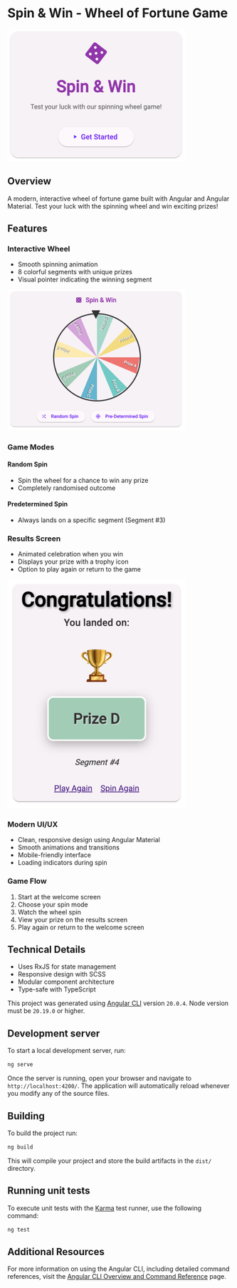 # Spin & Win - Wheel of Fortune Game

![Welcome](/screenshots/welcome_s.png)

## Overview
A modern, interactive wheel of fortune game built with Angular and Angular Material. Test your luck with the spinning wheel and win exciting prizes!

## Features

### Interactive Wheel
- Smooth spinning animation
- 8 colorful segments with unique prizes
- Visual pointer indicating the winning segment

![Wheel](/screenshots/wheel_s.png)

### Game Modes
#### Random Spin
- Spin the wheel for a chance to win any prize
- Completely randomised outcome

#### Predetermined Spin
- Always lands on a specific segment (Segment #3)

### Results Screen
- Animated celebration when you win
- Displays your prize with a trophy icon
- Option to play again or return to the game

![Results](/screenshots/results_s.png)

### Modern UI/UX
- Clean, responsive design using Angular Material
- Smooth animations and transitions
- Mobile-friendly interface
- Loading indicators during spin

### Game Flow
1. Start at the welcome screen
2. Choose your spin mode
3. Watch the wheel spin
4. View your prize on the results screen
5. Play again or return to the welcome screen

## Technical Details
- Uses RxJS for state management
- Responsive design with SCSS
- Modular component architecture
- Type-safe with TypeScript

This project was generated using [Angular CLI](https://github.com/angular/angular-cli) version `20.0.4`. Node version must be `20.19.0` or higher.

## Development server

To start a local development server, run:

```bash
ng serve
```

Once the server is running, open your browser and navigate to `http://localhost:4200/`. The application will automatically reload whenever you modify any of the source files.

## Building

To build the project run:

```bash
ng build
```

This will compile your project and store the build artifacts in the `dist/` directory.

## Running unit tests

To execute unit tests with the [Karma](https://karma-runner.github.io) test runner, use the following command:

```bash
ng test
```
## Additional Resources

For more information on using the Angular CLI, including detailed command references, visit the [Angular CLI Overview and Command Reference](https://angular.dev/tools/cli) page.
